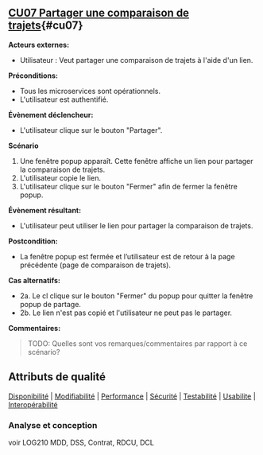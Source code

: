 ## [**CU07** Partager une comparaison de trajets](#da-cu07){#cu07}

**Acteurs externes:** 
- Utilisateur : Veut partager une comparaison de trajets à l'aide d'un lien.

**Préconditions:** 
- Tous les microservices sont opérationnels.
- L'utilisateur est authentifié.

**Évènement déclencheur:** 
- L'utilisateur clique sur le bouton "Partager".

**Scénario**
1. Une fenêtre popup apparaît. Cette fenêtre affiche un lien pour partager la comparaison de trajets.
2. L'utilisateur copie le lien.
3. L'utilisateur clique sur le bouton "Fermer" afin de fermer la fenêtre popup.

**Évènement résultant:**
- L'utilisateur peut utiliser le lien pour partager la comparaison de trajets.

**Postcondition:** 
- La fenêtre popup est fermée et l’utilisateur est de retour à la page précédente (page de comparaison de trajets).

**Cas alternatifs:**
- 2a. Le cl clique sur le bouton "Fermer" du popup pour quitter la fenêtre popup de partage.
- 2b. Le lien n'est pas copié et l'utilisateur ne peut pas le partager.

**Commentaires:**
> TODO: Quelles sont vos remarques/commentaires par rapport à ce scénario?

## Attributs de qualité
[Disponibilité](#d-cu07) | [Modifiabilité](#m-cu07) | [Performance](#p-cu07) | [Sécurité](#s-cu07) | [Testabilité](#t-cu07) | [Usabilite](#u-cu07) | [Interopérabilité](#i-cu07)


### Analyse et conception
voir LOG210
MDD, DSS, Contrat, RDCU, DCL

